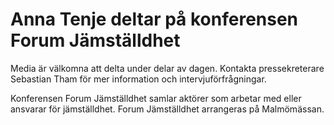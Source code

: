 # Anna Tenje deltar på konferensen Forum Jämställdhet

Media är välkomna att delta under delar av dagen. Kontakta pressekreterare Sebastian Tham för mer information och intervjuförfrågningar.

Konferensen Forum Jämställdhet samlar aktörer som arbetar med eller ansvarar för jämställdhet. Forum Jämställdhet arrangeras på Malmömässan.
